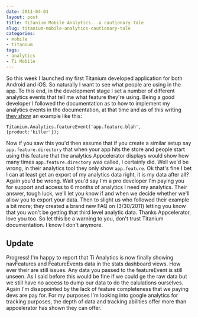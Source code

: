 ```yaml
---
date: 2011-04-01
layout: post
title: Titanium Mobile Analytics...a cautionary tale
slug: titanium-mobile-analytics-cautionary-tale
categories:
- mobile
- titanium
tags:
- analytics
- Ti Mobile
---
```

So this week I launched my first Titanium developed application for both Android and iOS. So naturally I want to see what people are using in the app.
To this end, in the development stage I set a number of different analytics events that tell me what feature they're using. Being a good developer I followed the documentation as to how to implement my analytics events in the documentation, at that time and as of this writing [they show](http://developer.appcelerator.com/apidoc/mobile/latest/Titanium.Analytics-module) an example like this:

    Titanium.Analytics.featureEvent('app.feature.blah',{product:'killer'});

Now if you saw this you'd then assume that if you create a similar setup say `app.feature.directory` that when your app hits the store and people start using this feature that the analytics Appcelerator displays would show how many times `app.feature.directory` was called, I certainly did. Well we'd be wrong, in their analytics tool they only show `app.feature`. Ok that's fine I bet I can at least get an export of my analytics data right, it is my data after all? Again you'd be wrong.
Wait you'd say I'm a pro developer I'm paying you for support and access to 6 months of analytics I need my analytics. Their answer, tough luck, we'll let you know if and when we decide whether we'll allow you to export your data. Then to slight us who followed their example a bit more; they created a brand new FAQ on (3/30/2011) letting you know that you won't be getting that third level analytic data. Thanks Appcelerator, love you too.
So let this be a warning to you, don't trust Titanium documentation. I know I don't anymore.
## Update
Progress! I'm happy to report that Ti Analytics is now finally showing navFeatures and FeatureEvents data in the stats dashboard views. How ever their are still issues.
Any data you passed to the featureEvent is still unseen. As I said before this would be fine if we could ge the raw data but we still have no access to dump our data to do the calulations ourselves. Again I'm disappointed by the lack of feature completeness that we paying devs are pay for.
For my purposes I'm looking into google analytics for tracking purposes, the depth of data and tracking abilities offer more than appcelerator has shown they can offer.